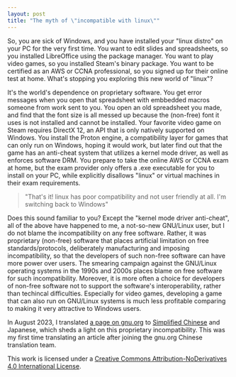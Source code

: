 ```yaml
---
layout: post
title: "The myth of \"incompatible with linux\""
---
```


So, you are sick of Windows, and you have installed your "linux distro" on
your PC for the very first time. You want to edit slides and spreadsheets, so
you installed LibreOffice using the package manager. You want to play video
games, so you installed Steam's binary package. You want to be certified as an
AWS or CCNA professional, so you signed up for their online test at
home. What's stopping you exploring this new world of "linux"?

It's the world's dependence on proprietary software. You get error messages
when you open that spreadsheet with embbedded macros someone from work sent to
you. You open an old spreadsheet you made, and find that the font size is all
messed up because the (non-free) font it uses is not installed and cannot be
installed. Your favorite video game on Steam requires DirectX 12, an API that
is only natively supported on Windows. You install the Proton engine, a
compatibility layer for games that can only run on Windows, hoping it would
work, but later find out that the game has an anti-cheat system that utilizes
a kernel mode driver, as well as enforces software DRM. You prepare to take
the online AWS or CCNA exam at home, but the exam provider only offers a .exe
executable for you to install on your PC, while explicitly disallows "linux"
or virtual machines in their exam requirements.

> "That's it! linux has poor compatibility and not user friendly at all. I'm
  switching back to Windows"

Does this sound familiar to you? Except the "kernel mode driver anti-cheat",
all of the above have happened to me, a not-so-new GNU/Linux user, but I do
not blame the incompatibility on any free software. Rather, it was proprietary
(non-free) software that places artificial limitation on free
standards/protocols, deliberately manufacturing and imposing incompatibility,
so that the developers of such non-free software can have more power over
users. The smearing campaign against the GNU/Linux operating systems in the
1990s and 2000s places blame on free software for such
incompatibility. Moreover, it is more often a choice for developers of
non-free software not to support the software's interoperability, rather than
techincal difficulties. Especially for video games, developing a game that can
also run on GNU/Linux systems is much less profitable comparing to making it
very attractive to Windows users.

In August 2023, I translated [a page on
gnu.org](https://www.gnu.org/proprietary/proprietary-incompatibility.html) to
[Simplified
Chinese](https://www.gnu.org/proprietary/proprietary-incompatibility.zh-cn.html)
and Japanese, which sheds a light on this proprietary incompatibility. This
was my first time translating an article after joining the gnu.org Chinese
translation team.


This work is licensed under a [Creative Commons Attribution-NoDerivatives 4.0
International License](http://creativecommons.org/licenses/by-nd/4.0/).

